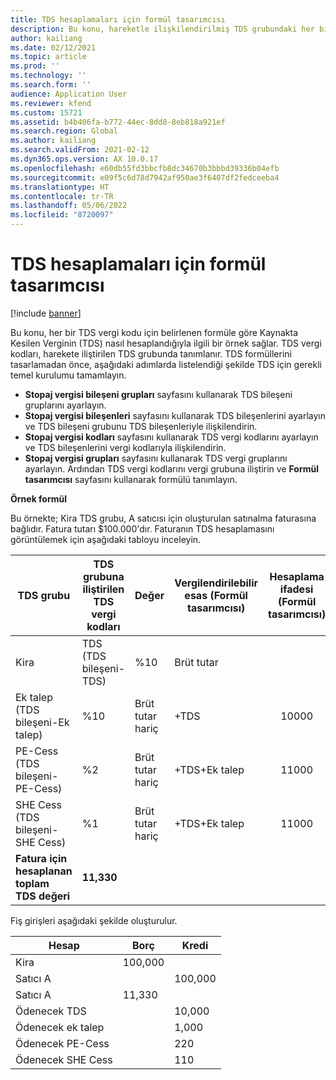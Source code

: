 ```yaml
---
title: TDS hesaplamaları için formül tasarımcısı
description: Bu konu, hareketle ilişkilendirilmiş TDS grubundaki her bir TDS vergi kodu için belirlenen formüle dayalı olarak Kaynakta Kesilen Verginin (TDS) nasıl hesaplandığını gösteren bir örnek sağlar.
author: kailiang
ms.date: 02/12/2021
ms.topic: article
ms.prod: ''
ms.technology: ''
ms.search.form: ''
audience: Application User
ms.reviewer: kfend
ms.custom: 15721
ms.assetid: b4b406fa-b772-44ec-8dd8-8eb818a921ef
ms.search.region: Global
ms.author: kailiang
ms.search.validFrom: 2021-02-12
ms.dyn365.ops.version: AX 10.0.17
ms.openlocfilehash: e60db55fd3bbcfb8dc34670b3bbbd39336b04efb
ms.sourcegitcommit: e09f5c6d78d7942af950ae3f6407df2fedceeba4
ms.translationtype: HT
ms.contentlocale: tr-TR
ms.lasthandoff: 05/06/2022
ms.locfileid: "8720097"
---
```

# <a name="formula-designer-for-tds-calculations"></a>TDS hesaplamaları için formül tasarımcısı

[!include [banner](../includes/banner.md)]

Bu konu, her bir TDS vergi kodu için belirlenen formüle göre Kaynakta Kesilen Verginin (TDS) nasıl hesaplandığıyla ilgili bir örnek sağlar. TDS vergi kodları, harekete iliştirilen TDS grubunda tanımlanır. TDS formüllerini tasarlamadan önce, aşağıdaki adımlarda listelendiği şekilde TDS için gerekli temel kurulumu tamamlayın. 

- **Stopaj vergisi bileşeni grupları** sayfasını kullanarak TDS bileşeni gruplarını ayarlayın. 
- **Stopaj vergisi bileşenleri** sayfasını kullanarak TDS bileşenlerini ayarlayın ve TDS bileşeni grubunu TDS bileşenleriyle ilişkilendirin. 
- **Stopaj vergisi kodları** sayfasını kullanarak TDS vergi kodlarını ayarlayın ve TDS bileşenlerini vergi kodlarıyla ilişkilendirin. 
- **Stopaj vergisi grupları** sayfasını kullanarak TDS vergi gruplarını ayarlayın. Ardından TDS vergi kodlarını vergi grubuna iliştirin ve **Formül tasarımcısı** sayfasını kullanarak formülü tanımlayın. 

**Örnek formül**

Bu örnekte; Kira TDS grubu, A satıcısı için oluşturulan satınalma faturasına bağlıdır. Fatura tutarı $100.000'dır. Faturanın TDS hesaplamasını görüntülemek için aşağıdaki tabloyu inceleyin.

| TDS grubu                                                   | TDS grubuna iliştirilen TDS vergi kodları | Değer              | Vergilendirilebilir esas  (Formül tasarımcısı) | Hesaplama ifadesi  (Formül tasarımcısı) | Matrah | Hesaplanan TDS tutarı |
| ------------------------------------------------------------ | --------------------------------------- | ------------------ | --------------------------------- | :----------------------------------------: | ----------- | --------------------- |
| Kira                                                         | TDS  (TDS bileşeni-TDS)                | %10                | Brüt tutar                      |                                            | 100,000      | 10,000                 |
| Ek talep  (TDS bileşeni-Ek talep)                         | %10                                     | Brüt tutar hariç | +TDS                              |                   10000                    | 1,000        |                       |
| PE-Cess  (TDS bileşeni- PE-Cess)                            | %2                                      | Brüt tutar hariç | +TDS+Ek talep                    |                   11000                    | 220         |                       |
| SHE Cess  (TDS bileşeni- SHE Cess)                          | %1                                      | Brüt tutar hariç | +TDS+Ek talep                    |                   11000                    | 110         |                       |
| **Fatura** **için** **hesaplanan** **toplam** **TDS** **değeri** | **11,330**                               |                    |                                   |                                            |             |                       |

Fiş girişleri aşağıdaki şekilde oluşturulur.

| Hesap           | Borç  | Kredi |
| ----------------- | ------ | ------ |
| Kira              | 100,000 |        |
| Satıcı A          |        | 100,000 |
| Satıcı A          | 11,330  |        |
| Ödenecek TDS       |        | 10,000  |
| Ödenecek ek talep |        | 1,000   |
| Ödenecek PE-Cess   |        | 220    |
| Ödenecek SHE Cess  |        | 110    |
